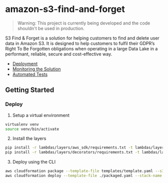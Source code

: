 amazon-s3-find-and-forget
=========================

> Warning: This project is currently being developed and the code shouldn't be used in production.

S3 Find & Forget is a solution for helping customers to find and delete user data in Amazon S3.
It is designed to help customers to fulfil their GDPR’s Right To Be Forgotten obligations when operating in a large Data Lake in a performant, reliable, secure and cost-effective way.

- [Deployment](#deploy)
- [Monitoring the Solution](docs/MONITORING.md)
- [Automated Tests](docs/TESTING.md)

## Getting Started

### Deploy

1. Setup a virtual environment

```bash
virtualenv venv
source venv/bin/activate
```

2. Install the layers
```bash
pip install -r lambdas/layers/aws_sdk/requirements.txt -t lambdas/layers/aws_sdk/python
pip install -r lambdas/layers/decorators/requirements.txt -t lambdas/layers/decorators/python
```

3. Deploy using the CLI
```bash
aws cloudformation package --template-file templates/template.yaml --s3-bucket your-temp-bucket --output-template-file packaged.yaml
aws cloudformation deploy --template-file ./packaged.yaml --stack-name s3f2 --capabilities CAPABILITY_IAM CAPABILITY_AUTO_EXPAND
```
